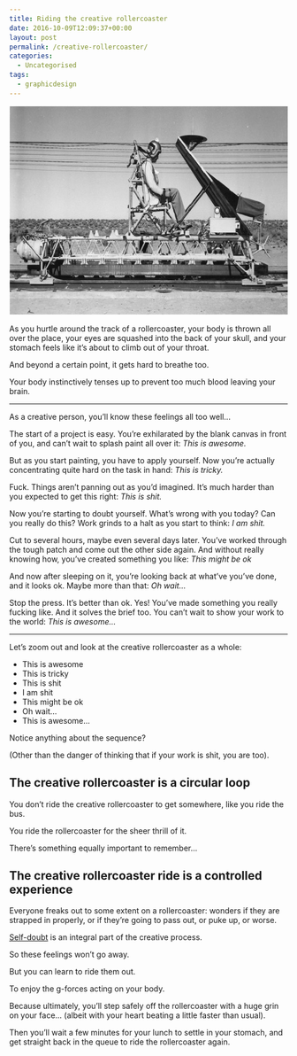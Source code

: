 ```yaml
---
title: Riding the creative rollercoaster
date: 2016-10-09T12:09:37+00:00
layout: post
permalink: /creative-rollercoaster/
categories:
  - Uncategorised
tags:
  - graphicdesign
---
```

<img src="/media/creative-rollercoaster.jpeg" alt="Riding the creative rollercoaster" width="720" height="377" class="alignnone size-full wp-image-1825" />

As you hurtle around the track of a rollercoaster, your body is thrown all over the place, your eyes are squashed into the back of your skull, and your stomach feels like it’s about to climb out of your throat.

And beyond a certain point, it gets hard to breathe too.

Your body instinctively tenses up to prevent too much blood leaving your brain.

<hr />

As a creative person, you’ll know these feelings all too well…

The start of a project is easy. You’re exhilarated by the blank canvas in front of you, and can’t wait to splash paint all over it: <em>This is awesome.</em>

But as you start painting, you have to apply yourself. Now you’re actually concentrating quite hard on the task in hand: <em>This is tricky.</em>

Fuck. Things aren’t panning out as you’d imagined. It’s much harder than you expected to get this right: <em>This is shit.</em>

Now you’re starting to doubt yourself. What’s wrong with you today? Can you really do this? Work grinds to a halt as you start to think: <em>I am shit.</em>

Cut to several hours, maybe even several days later. You’ve worked through the tough patch and come out the other side again. And without really knowing how, you’ve created something you like: <em>This might be ok</em>

And now after sleeping on it, you’re looking back at what’ve you’ve done, and it looks ok. Maybe more than that: <em>Oh wait…</em>

Stop the press. It’s better than ok. Yes! You’ve made something you really fucking like. And it solves the brief too. You can’t wait to show your work to the world: <em>This is awesome…</em>

<hr />

Let’s zoom out and look at the creative rollercoaster as a whole:

<ul>
<li>This is awesome</li>
<li>This is tricky</li>
<li>This is shit</li>
<li>I am shit</li>
<li>This might be ok</li>
<li>Oh wait…</li>
<li>This is awesome...</li>
</ul>

Notice anything about the sequence?

(Other than the danger of thinking that if your work is shit, you are too).

<h2 id="the-creative-rollercoaster-is-a-circular-loop">The creative rollercoaster is a circular loop</h2>

You don’t ride the creative rollercoaster to get somewhere, like you ride the bus.

You ride the rollercoaster for the sheer thrill of it.

There’s something equally important to remember…

<h2 id="the-creative-rollercoaster-ride-is-a-controlled-experience">The creative rollercoaster ride is a controlled experience</h2>

Everyone freaks out to some extent on a rollercoaster: wonders if they are strapped in properly, or if they’re going to pass out, or puke up, or worse.

<a href="http://greig.cc/how-to-take-it-easy-on-yourself">Self-doubt</a> is an integral part of the creative process.

So these feelings won’t go away.

But you can learn to ride them out.

To enjoy the g-forces acting on your body.

Because ultimately, you’ll step safely off the rollercoaster with a huge grin on your face… (albeit with your heart beating a little faster than usual).

Then you’ll wait a few minutes for your lunch to settle in your stomach, and get straight back in the queue to ride the rollercoaster again.
